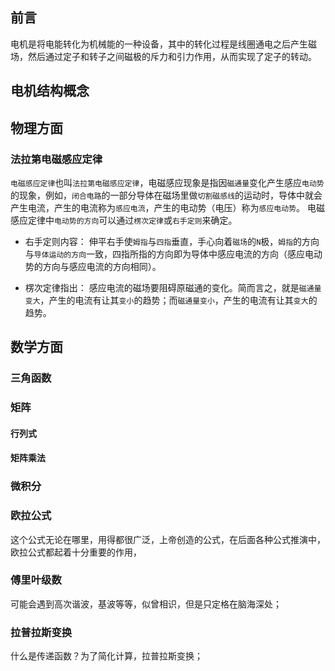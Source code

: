 

## 前言
电机是将电能转化为机械能的一种设备，其中的转化过程是线圈通电之后产生磁场，然后通过定子和转子之间磁极的斥力和引力作用，从而实现了定子的转动。
## 电机结构概念
### 
## 物理方面
### 法拉第电磁感应定律
`电磁感应定律`也叫`法拉第电磁感应定律`，电磁感应现象是指因`磁通量`变化产生感应`电动势`的现象，例如，`闭合电路`的一部分导体在磁场里做`切割磁感线`的运动时，导体中就会产生电流，产生的电流称为`感应电流`，产生的电动势（电压）称为`感应电动势`。
电磁感应定律中`电动势的方向`可以通过`楞次定律`或`右手定则`来确定。
- 右手定则内容：
    伸平右手使`姆指`与`四指`垂直，手心向着`磁场`的`N`极，`姆指`的方向与`导体运动的方向`一致，四指所指的方向即为导体中感应电流的方向（感应电动势的方向与感应电流的方向相同）。

- 楞次定律指出：
    感应电流的磁场要阻碍原磁通的变化。简而言之，就是`磁通量变大`，产生的电流有让其`变小`的趋势；而`磁通量变小`，产生的电流有让其`变大`的趋势。

## 数学方面

### 三角函数

### 矩阵
#### 行列式
#### 矩阵乘法

### 微积分

### 欧拉公式
这个公式无论在哪里，用得都很广泛，上帝创造的公式，在后面各种公式推演中，欧拉公式都起着十分重要的作用，

### 傅里叶级数
可能会遇到高次谐波，基波等等，似曾相识，但是只定格在脑海深处；

### 拉普拉斯变换
什么是传递函数？为了简化计算，拉普拉斯变换；